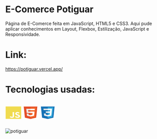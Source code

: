 # E-Comerce Potiguar
Página de E-Comerce feita em JavaScript, HTML5 e CSS3. Aqui pude aplicar conhecimentos em Layout, Flexbox, Estilização, JavaScript e Responsividade.
# Link:
https://potiguar.vercel.app/
# Tecnologias usadas:
<div style="display: inline_block"><br>
  <img align="center" alt="Javascript" height="40" width="50" src="https://raw.githubusercontent.com/devicons/devicon/master/icons/javascript/javascript-plain.svg">
  <img align="center" alt="HTML" height="40" width="50" src="https://raw.githubusercontent.com/devicons/devicon/master/icons/html5/html5-original.svg">
  <img align="center" alt="CSS" height="40" width="50" src="https://raw.githubusercontent.com/devicons/devicon/master/icons/css3/css3-original.svg">
</div>

##
![potiguar](https://github.com/eujuniorbezerra/potiguar/assets/132306741/e27d6535-a194-436c-a030-b558524db903)
